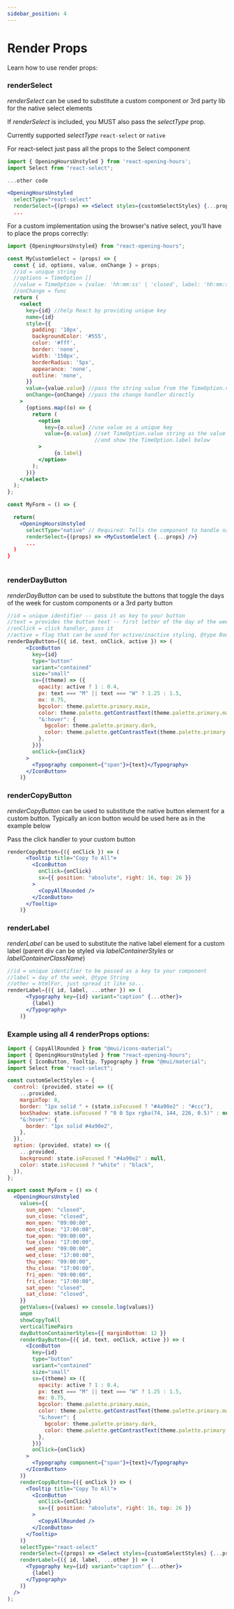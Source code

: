```yaml
---
sidebar_position: 4
---
```


# Render Props

Learn how to use render props:

### renderSelect

_renderSelect_ can be used to substitute a custom component or 3rd party lib for the native select elements

If _renderSelect_ is included, you MUST also pass the _selectType_ prop.

Currently supported _selectType_ <code>react-select</code> or <code>native</code>

For react-select just pass all the props to the Select component

```jsx
import { OpeningHoursUnstyled } from 'react-opening-hours';
import Select from "react-select";

...other code

<OpeningHoursUnstyled
  selectType="react-select"
  renderSelect={(props) => <Select styles={customSelectStyles} {...props} />}
  ...

```

For a custom implementation using the browser's native select, you'll have to place the props correctly:

```jsx
import {OpeningHoursUnstyled} from "react-opening-hours";

const MyCustomSelect = (props) => {
  const { id, options, value, onChange } = props;
  //id = unique string
  //options = TimeOption []
  //value = TimeOption = {value: 'hh:mm:ss' | 'closed', label: 'hh:mm:ss' | 'closed' | 'hh:mm[am | pm]}
  //onChange = func
  return (
    <select
      key={id} //help React by providing unique key
      name={id}
      style={{
        padding: '10px',
        backgroundColor: '#555',
        color: '#fff',
        border: 'none',
        width: '150px',
        borderRadius: '5px',
        appearance: 'none',
        outline: 'none',
      }}
      value={value.value} //pass the string value from the TimeOption.value
      onChange={onChange} //pass the change handler directly
    >
      {options.map((o) => {
        return (
          <option
            key={o.value} //use value as a unique key
            value={o.value} //set TimeOption.value string as the value for the option
                            //and show the TimeOption.label below
          >
               {o.label}
          </option>
        );
      })}
    </select>
  );
};

const MyForm = () => {

  return(
    <OpeningHoursUnstyled
      selectType="native" // Required: Tells the component to handle native events
      renderSelect={(props) => <MyCustomSelect {...props} />}
      ...
  )
}



```

### renderDayButton

_renderDayButton_ can be used to substitute the buttons that toggle the days of the week for custom components or a 3rd party button

```jsx
//id = unique identifier -- pass it as key to your button
//text = provides the button text -- first letter of the day of the week, @type String
//onClick = click handler, pass it
//active = flag that can be used for active/inactive styling, @type Boolean
renderDayButton={({ id, text, onClick, active }) => (
      <IconButton
        key={id}
        type="button"
        variant="contained"
        size="small"
        sx={(theme) => ({
          opacity: active ? 1 : 0.4,
          px: text === "M" || text === "W" ? 1.25 : 1.5,
          mx: 0.75,
          bgcolor: theme.palette.primary.main,
          color: theme.palette.getContrastText(theme.palette.primary.main),
          "&:hover": {
            bgcolor: theme.palette.primary.dark,
            color: theme.palette.getContrastText(theme.palette.primary.dark),
          },
        })}
        onClick={onClick}
      >
        <Typography component={"span"}>{text}</Typography>
      </IconButton>
    )}
```

### renderCopyButton

_renderCopyButton_ can be used to substitute the native button element for a custom button. Typically an icon button would be used here as in the example below

Pass the click handler to your custom button

```jsx
renderCopyButton={({ onClick }) => (
      <Tooltip title="Copy To All">
        <IconButton
          onClick={onClick}
          sx={{ position: "absolute", right: 16, top: 26 }}
        >
          <CopyAllRounded />
        </IconButton>
      </Tooltip>
    )}
```

### renderLabel

_renderLabel_ can be used to substitute the native label element for a custom label (parent div can be styled via _labelContainerStyles_ or _labelContainerClassName_)

```jsx
//id = unique identifier to be passed as a key to your component
//label = day of the week, @type String
//other = htmlFor, just spread it like so...
renderLabel={({ id, label, ...other }) => (
      <Typography key={id} variant="caption" {...other}>
        {label}
      </Typography>
    )}
```

### Example using all 4 renderProps options:

```jsx title="src/form.js"
import { CopyAllRounded } from "@mui/icons-material";
import { OpeningHoursUnstyled } from "react-opening-hours";
import { IconButton, Tooltip, Typography } from "@mui/material";
import Select from "react-select";

const customSelectStyles = {
  control: (provided, state) => ({
    ...provided,
    marginTop: 8,
    border: "1px solid " + (state.isFocused ? "#4a90e2" : "#ccc"),
    boxShadow: state.isFocused ? "0 0 5px rgba(74, 144, 226, 0.5)" : null,
    "&:hover": {
      border: "1px solid #4a90e2",
    },
  }),
  option: (provided, state) => ({
    ...provided,
    background: state.isFocused ? "#4a90e2" : null,
    color: state.isFocused ? "white" : "black",
  }),
};

export const MyForm = () => (
  <OpeningHoursUnstyled
    values={{
      sun_open: "closed",
      sun_close: "closed",
      mon_open: "09:00:00",
      mon_close: "17:00:00",
      tue_open: "09:00:00",
      tue_close: "17:00:00",
      wed_open: "09:00:00",
      wed_close: "17:00:00",
      thu_open: "09:00:00",
      thu_close: "17:00:00",
      fri_open: "09:00:00",
      fri_close: "17:00:00",
      sat_open: "closed",
      sat_close: "closed",
    }}
    getValues={(values) => console.log(values)}
    ampm
    showCopyToAll
    verticalTimePairs
    dayButtonContainerStyles={{ marginBottom: 12 }}
    renderDayButton={({ id, text, onClick, active }) => (
      <IconButton
        key={id}
        type="button"
        variant="contained"
        size="small"
        sx={(theme) => ({
          opacity: active ? 1 : 0.4,
          px: text === "M" || text === "W" ? 1.25 : 1.5,
          mx: 0.75,
          bgcolor: theme.palette.primary.main,
          color: theme.palette.getContrastText(theme.palette.primary.main),
          "&:hover": {
            bgcolor: theme.palette.primary.dark,
            color: theme.palette.getContrastText(theme.palette.primary.dark),
          },
        })}
        onClick={onClick}
      >
        <Typography component={"span"}>{text}</Typography>
      </IconButton>
    )}
    renderCopyButton={({ onClick }) => (
      <Tooltip title="Copy To All">
        <IconButton
          onClick={onClick}
          sx={{ position: "absolute", right: 16, top: 26 }}
        >
          <CopyAllRounded />
        </IconButton>
      </Tooltip>
    )}
    selectType="react-select"
    renderSelect={(props) => <Select styles={customSelectStyles} {...props} />}
    renderLabel={({ id, label, ...other }) => (
      <Typography key={id} variant="caption" {...other}>
        {label}
      </Typography>
    )}
  />
);
```
